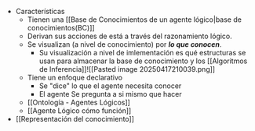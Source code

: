 - Características
	- Tienen una [[Base de Conocimientos de un agente lógico|base de conocimientos(BC)]]
	- Derivan sus acciones de está a través del razonamiento lógico.
	- Se visualizan (a nivel de conocimiento) por ***lo que conocen***.
		- Su visualización a nivel de imlementación es qué estructuras se usan para almacenar la base de conocimiento y los [[Algoritmos de Inferencia]]![[Pasted image 20250417210039.png]]
	- Tiene un enfoque declarativo 
		- Se "dice" lo que el agente necesita conocer
		- El agente Se pregunta a si mismo que hacer
	- [[Ontología - Agentes Lógicos]]
	- [[Agente Lógico cómo función]] 
- [[Representación del conocimiento]] 